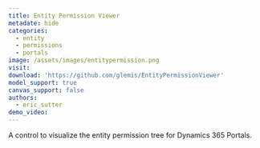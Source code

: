 ```yaml
---
title: Entity Permission Viewer
metadate: hide
categories:
  - entity
  - permissions
  - portals
image: /assets/images/entitypermission.png
visit: 
download: 'https://github.com/glemis/EntityPermissionViewer'
model_support: true
canvas_support: false
authors:
  - eric_sutter
demo_video: 
---
```


A control to visualize the entity permission tree for Dynamics 365 Portals.
